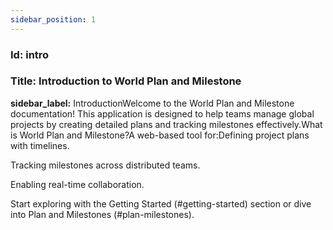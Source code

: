 ```yaml
---
sidebar_position: 1
---
```


### Id: intro

### Title: Introduction to World Plan and Milestone

**sidebar_label:** IntroductionWelcome to the World Plan and Milestone documentation! This application is designed to help teams manage global projects by creating detailed plans and tracking milestones effectively.What is World Plan and Milestone?A web-based tool for:Defining project plans with timelines.

Tracking milestones across distributed teams.

Enabling real-time collaboration.

Start exploring with the Getting Started
(#getting-started) section or dive into Plan and
Milestones (#plan-milestones).
